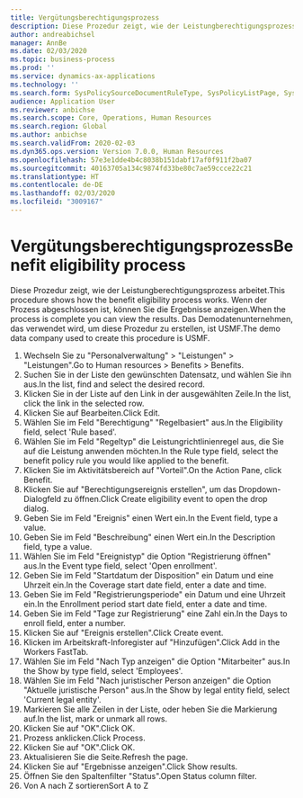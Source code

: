 ```yaml
---
title: Vergütungsberechtigungsprozess
description: Diese Prozedur zeigt, wie der Leistungberechtigungsprozess arbeitet.
author: andreabichsel
manager: AnnBe
ms.date: 02/03/2020
ms.topic: business-process
ms.prod: ''
ms.service: dynamics-ax-applications
ms.technology: ''
ms.search.form: SysPolicySourceDocumentRuleType, SysPolicyListPage, SysPolicy, HcmBenefitEligibilityPolicy, HcmBenefit
audience: Application User
ms.reviewer: anbichse
ms.search.scope: Core, Operations, Human Resources
ms.search.region: Global
ms.author: anbichse
ms.search.validFrom: 2020-02-03
ms.dyn365.ops.version: Version 7.0.0, Human Resources
ms.openlocfilehash: 57e3e1dde4b4c8038b151dabf17af0f911f2ba07
ms.sourcegitcommit: 40163705a134c9874fd33be80c7ae59ccce22c21
ms.translationtype: HT
ms.contentlocale: de-DE
ms.lasthandoff: 02/03/2020
ms.locfileid: "3009167"
---
```

# <a name="benefit-eligibility-process"></a><span data-ttu-id="7b65b-103">Vergütungsberechtigungsprozess</span><span class="sxs-lookup"><span data-stu-id="7b65b-103">Benefit eligibility process</span></span>

<span data-ttu-id="7b65b-104">Diese Prozedur zeigt, wie der Leistungberechtigungsprozess arbeitet.</span><span class="sxs-lookup"><span data-stu-id="7b65b-104">This procedure shows how the benefit eligibility process works.</span></span> <span data-ttu-id="7b65b-105">Wenn der Prozess abgeschlossen ist, können Sie die Ergebnisse anzeigen.</span><span class="sxs-lookup"><span data-stu-id="7b65b-105">When the process is complete you can view the results.</span></span> <span data-ttu-id="7b65b-106">Das Demodatenunternehmen, das verwendet wird, um diese Prozedur zu erstellen, ist USMF.</span><span class="sxs-lookup"><span data-stu-id="7b65b-106">The demo data company used to create this procedure is USMF.</span></span>

1. <span data-ttu-id="7b65b-107">Wechseln Sie zu "Personalverwaltung" > "Leistungen" > "Leistungen".</span><span class="sxs-lookup"><span data-stu-id="7b65b-107">Go to Human resources > Benefits > Benefits.</span></span>
2. <span data-ttu-id="7b65b-108">Suchen Sie in der Liste den gewünschten Datensatz, und wählen Sie ihn aus.</span><span class="sxs-lookup"><span data-stu-id="7b65b-108">In the list, find and select the desired record.</span></span>
3. <span data-ttu-id="7b65b-109">Klicken Sie in der Liste auf den Link in der ausgewählten Zeile.</span><span class="sxs-lookup"><span data-stu-id="7b65b-109">In the list, click the link in the selected row.</span></span>
4. <span data-ttu-id="7b65b-110">Klicken Sie auf Bearbeiten.</span><span class="sxs-lookup"><span data-stu-id="7b65b-110">Click Edit.</span></span>
5. <span data-ttu-id="7b65b-111">Wählen Sie im Feld "Berechtigung" "Regelbasiert" aus.</span><span class="sxs-lookup"><span data-stu-id="7b65b-111">In the Eligibility field, select 'Rule based'.</span></span>
6. <span data-ttu-id="7b65b-112">Wählen Sie im Feld "Regeltyp" die Leistungrichtlinienregel aus, die Sie auf die Leistung anwenden möchten.</span><span class="sxs-lookup"><span data-stu-id="7b65b-112">In the Rule type field, select the benefit policy rule you would like applied to the benefit.</span></span>
7. <span data-ttu-id="7b65b-113">Klicken Sie im Aktivitätsbereich auf "Vorteil".</span><span class="sxs-lookup"><span data-stu-id="7b65b-113">On the Action Pane, click Benefit.</span></span>
8. <span data-ttu-id="7b65b-114">Klicken Sie auf "Berechtigungsereignis erstellen", um das Dropdown-Dialogfeld zu öffnen.</span><span class="sxs-lookup"><span data-stu-id="7b65b-114">Click Create eligibility event to open the drop dialog.</span></span>
9. <span data-ttu-id="7b65b-115">Geben Sie im Feld "Ereignis" einen Wert ein.</span><span class="sxs-lookup"><span data-stu-id="7b65b-115">In the Event field, type a value.</span></span>
10. <span data-ttu-id="7b65b-116">Geben Sie im Feld "Beschreibung" einen Wert ein.</span><span class="sxs-lookup"><span data-stu-id="7b65b-116">In the Description field, type a value.</span></span>
11. <span data-ttu-id="7b65b-117">Wählen Sie im Feld "Ereignistyp" die Option "Registrierung öffnen" aus.</span><span class="sxs-lookup"><span data-stu-id="7b65b-117">In the Event type field, select 'Open enrollment'.</span></span>
12. <span data-ttu-id="7b65b-118">Geben Sie im Feld "Startdatum der Disposition" ein Datum und eine Uhrzeit ein.</span><span class="sxs-lookup"><span data-stu-id="7b65b-118">In the Coverage start date field, enter a date and time.</span></span>
13. <span data-ttu-id="7b65b-119">Geben Sie im Feld "Registrierungsperiode" ein Datum und eine Uhrzeit ein.</span><span class="sxs-lookup"><span data-stu-id="7b65b-119">In the Enrollment period start date field, enter a date and time.</span></span>
14. <span data-ttu-id="7b65b-120">Geben Sie im Feld "Tage zur Registrierung" eine Zahl ein.</span><span class="sxs-lookup"><span data-stu-id="7b65b-120">In the Days to enroll field, enter a number.</span></span>
15. <span data-ttu-id="7b65b-121">Klicken Sie auf "Ereignis erstellen".</span><span class="sxs-lookup"><span data-stu-id="7b65b-121">Click Create event.</span></span>
16. <span data-ttu-id="7b65b-122">Klicken im Arbeitskraft-Inforegister auf "Hinzufügen".</span><span class="sxs-lookup"><span data-stu-id="7b65b-122">Click Add in the Workers FastTab.</span></span>
17. <span data-ttu-id="7b65b-123">Wählen Sie im Feld "Nach Typ anzeigen" die Option "Mitarbeiter" aus.</span><span class="sxs-lookup"><span data-stu-id="7b65b-123">In the Show by type field, select 'Employees'.</span></span>
18. <span data-ttu-id="7b65b-124">Wählen Sie im Feld "Nach juristischer Person anzeigen" die Option "Aktuelle juristische Person" aus.</span><span class="sxs-lookup"><span data-stu-id="7b65b-124">In the Show by legal entity field, select 'Current legal entity'.</span></span>
19. <span data-ttu-id="7b65b-125">Markieren Sie alle Zeilen in der Liste, oder heben Sie die Markierung auf.</span><span class="sxs-lookup"><span data-stu-id="7b65b-125">In the list, mark or unmark all rows.</span></span>
20. <span data-ttu-id="7b65b-126">Klicken Sie auf "OK".</span><span class="sxs-lookup"><span data-stu-id="7b65b-126">Click OK.</span></span>
21. <span data-ttu-id="7b65b-127">Prozess anklicken.</span><span class="sxs-lookup"><span data-stu-id="7b65b-127">Click Process.</span></span>
22. <span data-ttu-id="7b65b-128">Klicken Sie auf "OK".</span><span class="sxs-lookup"><span data-stu-id="7b65b-128">Click OK.</span></span>
23. <span data-ttu-id="7b65b-129">Aktualisieren Sie die Seite.</span><span class="sxs-lookup"><span data-stu-id="7b65b-129">Refresh the page.</span></span>
24. <span data-ttu-id="7b65b-130">Klicken Sie auf "Ergebnisse anzeigen".</span><span class="sxs-lookup"><span data-stu-id="7b65b-130">Click Show results.</span></span>
25. <span data-ttu-id="7b65b-131">Öffnen Sie den Spaltenfilter "Status".</span><span class="sxs-lookup"><span data-stu-id="7b65b-131">Open Status column filter.</span></span>
26. <span data-ttu-id="7b65b-132">Von A nach Z sortieren</span><span class="sxs-lookup"><span data-stu-id="7b65b-132">Sort A to Z</span></span>

